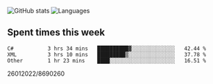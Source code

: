 ![GitHub stats](https://github-readme-stats.vercel.app/api?username=emipa606&theme=github_dark&show_icons=true) 
![Languages](https://github-readme-stats.vercel.app/api/top-langs/?username=emipa606&theme=github_dark&layout=compact)

## Spent times this week
<!--START_SECTION:waka-->

```text
C#           3 hrs 34 mins   ██████████▓░░░░░░░░░░░░░░   42.44 %
XML          3 hrs 10 mins   █████████▒░░░░░░░░░░░░░░░   37.78 %
Other        1 hr 23 mins    ████░░░░░░░░░░░░░░░░░░░░░   16.51 %
```

<!--END_SECTION:waka-->


26012022/8690260

